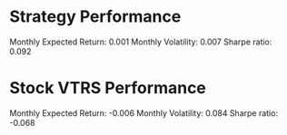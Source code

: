 # Strategy Performance
Monthly Expected Return: 0.001
Monthly Volatility: 0.007
Sharpe ratio: 0.092
# Stock VTRS Performance
Monthly Expected Return: -0.006
Monthly Volatility: 0.084
Sharpe ratio: -0.068
